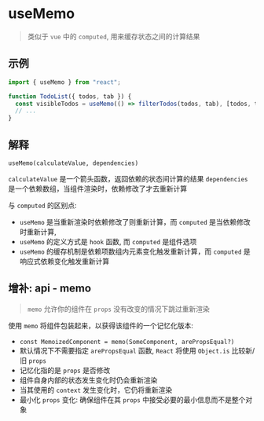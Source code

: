 # useMemo

> 类似于 `vue` 中的 `computed`, 用来缓存状态之间的计算结果

## 示例

```jsx
import { useMemo } from "react";

function TodoList({ todos, tab }) {
  const visibleTodos = useMemo(() => filterTodos(todos, tab), [todos, tab]);
  // ...
}
```

## 解释

`useMemo(calculateValue, dependencies)`

`calculateValue` 是一个箭头函数，返回依赖的状态间计算的结果
`dependencies` 是一个依赖数组，当组件渲染时，依赖修改了才去重新计算

与 `computed` 的区别点:

- `useMemo` 是当重新渲染时依赖修改了则重新计算，而 `computed` 是当依赖修改时重新计算,
- `useMemo` 的定义方式是 `hook` 函数, 而 `computed` 是组件选项
- `useMemo` 的缓存机制是依赖项数组内元素变化触发重新计算，而 `computed` 是响应式依赖变化触发重新计算

## 增补: api - memo

> `memo` 允许你的组件在 `props` 没有改变的情况下跳过重新渲染

使用 `memo` 将组件包装起来，以获得该组件的一个记忆化版本:

- `const MemoizedComponent = memo(SomeComponent, arePropsEqual?)`
- 默认情况下不需要指定 `arePropsEqual` 函数, `React` 将使用 `Object.is` 比较新/旧 `props`
- 记忆化指的是 `props` 是否修改
- 组件自身内部的状态发生变化时仍会重新渲染
- 当其使用的 `context` 发生变化时，它仍将重新渲染
- 最小化 `props` 变化: 确保组件在其 `props` 中接受必要的最小信息而不是整个对象